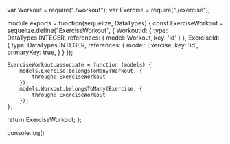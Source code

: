 var Workout = require("./workout");
var Exercise = require("./exercise");

module.exports = function(sequelize, DataTypes) {
    const ExerciseWorkout = sequelize.define("ExerciseWorkout", {
        WorkoutId: {
            type: DataTypes.INTEGER,
            references: {
                model: Workout,
                key: 'id'
            }
        },
        ExerciseId: {
            type: DataTypes.INTEGER,
            references: {
                model: Exercise,
                key: 'id',
                primaryKey: true,
            }
        }
    });
    
    
    ExerciseWorkout.associate = function (models) {
        models.Exercise.belongsToMany(Workout, {
            through: ExerciseWorkout
        });
        models.Workout.belongsToMany(Exercise, {
            through: ExerciseWorkout
        });
    };
return ExerciseWorkout;
};

console.log()

